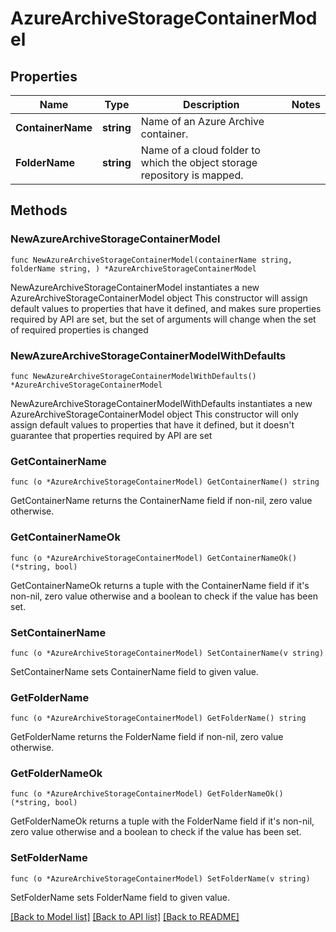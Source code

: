 # AzureArchiveStorageContainerModel

## Properties

Name | Type | Description | Notes
------------ | ------------- | ------------- | -------------
**ContainerName** | **string** | Name of an Azure Archive container. | 
**FolderName** | **string** | Name of a cloud folder to which the object storage repository is mapped. | 

## Methods

### NewAzureArchiveStorageContainerModel

`func NewAzureArchiveStorageContainerModel(containerName string, folderName string, ) *AzureArchiveStorageContainerModel`

NewAzureArchiveStorageContainerModel instantiates a new AzureArchiveStorageContainerModel object
This constructor will assign default values to properties that have it defined,
and makes sure properties required by API are set, but the set of arguments
will change when the set of required properties is changed

### NewAzureArchiveStorageContainerModelWithDefaults

`func NewAzureArchiveStorageContainerModelWithDefaults() *AzureArchiveStorageContainerModel`

NewAzureArchiveStorageContainerModelWithDefaults instantiates a new AzureArchiveStorageContainerModel object
This constructor will only assign default values to properties that have it defined,
but it doesn't guarantee that properties required by API are set

### GetContainerName

`func (o *AzureArchiveStorageContainerModel) GetContainerName() string`

GetContainerName returns the ContainerName field if non-nil, zero value otherwise.

### GetContainerNameOk

`func (o *AzureArchiveStorageContainerModel) GetContainerNameOk() (*string, bool)`

GetContainerNameOk returns a tuple with the ContainerName field if it's non-nil, zero value otherwise
and a boolean to check if the value has been set.

### SetContainerName

`func (o *AzureArchiveStorageContainerModel) SetContainerName(v string)`

SetContainerName sets ContainerName field to given value.


### GetFolderName

`func (o *AzureArchiveStorageContainerModel) GetFolderName() string`

GetFolderName returns the FolderName field if non-nil, zero value otherwise.

### GetFolderNameOk

`func (o *AzureArchiveStorageContainerModel) GetFolderNameOk() (*string, bool)`

GetFolderNameOk returns a tuple with the FolderName field if it's non-nil, zero value otherwise
and a boolean to check if the value has been set.

### SetFolderName

`func (o *AzureArchiveStorageContainerModel) SetFolderName(v string)`

SetFolderName sets FolderName field to given value.



[[Back to Model list]](../README.md#documentation-for-models) [[Back to API list]](../README.md#documentation-for-api-endpoints) [[Back to README]](../README.md)


